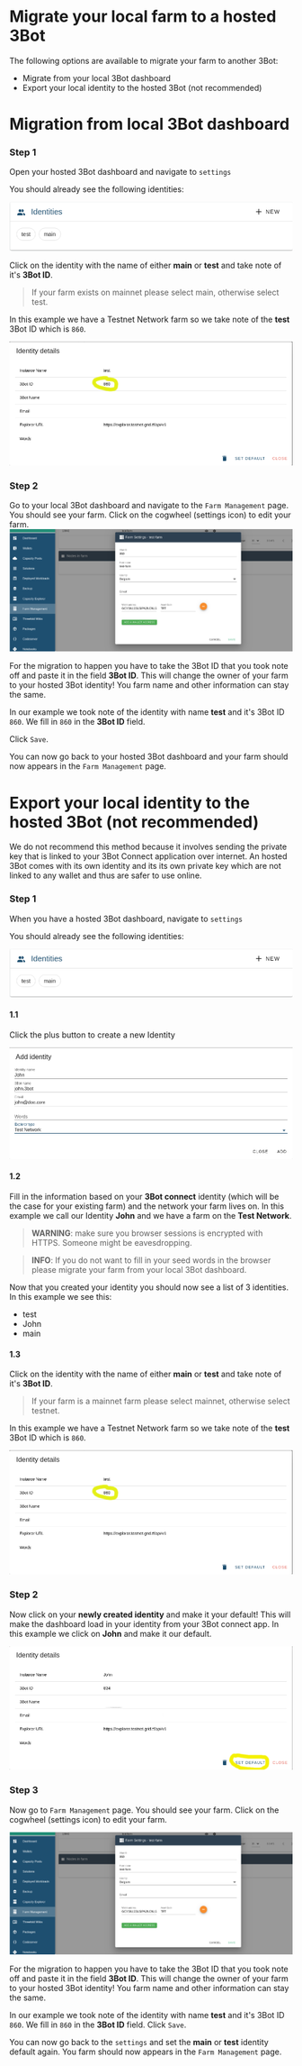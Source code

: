 # Migrate your local farm to a hosted 3Bot

The following options are available to migrate your farm to another 3Bot:

- Migrate from your local 3Bot dashboard
- Export your local identity to the hosted 3Bot (not recommended)

# Migration from local 3Bot dashboard

### Step 1
Open your hosted 3Bot dashboard and navigate to `settings`

You should already see the following identities:

![new id](./img/identities_hosted_3bot.png)

Click on the identity with the name of either **main** or **test** and take note of it's **3Bot ID**. 

> If your farm exists on mainnet please select main, otherwise select test.

In this example we have a Testnet Network farm so we take note of the **test** 3Bot ID which is `860`.

![new id](./img/note_new_id.png)

### Step 2
Go to your local 3Bot dashboard and navigate to the `Farm Management` page. You should see your farm. Click on the cogwheel (settings icon) to edit your farm.
![migration](./img/save_farm.png)

For the migration to happen you have to take the 3Bot ID that you took note off and paste it in the field **3Bot ID**. This will change the owner of your farm to your hosted 3Bot identity! You farm name and other information can stay the same.

In our example we took note of the identity with name **test** and it's 3Bot ID `860`. We fill in `860` in the **3Bot ID** field.

Click `Save`.

You can now go back to your hosted 3Bot dashboard and your farm should now appears in the `Farm Management` page.

# Export your local identity to the hosted 3Bot (not recommended)

We do not recommend this method because it involves sending the private key that is linked to your 3Bot Connect application over internet. An hosted 3Bot comes with its own identity and its its own private key which are not linked to any wallet and thus are safer to use online.

### Step 1
When you have a hosted 3Bot dashboard, navigate to `settings`

You should already see the following identities:

![new id](./img/identities_hosted_3bot.png)

#### 1.1
Click the plus button to create a new Identity

![new id](./img/new_identity_hosted_3bot.png)

#### 1.2
Fill in the information based on your **3Bot connect** identity (which will be the case for your existing farm) and the network your farm lives on. In this example we call our Identity **John** and we have a farm on the **Test Network**.

> **WARNING**: make sure you browser sessions is encrypted with HTTPS. Someone might be eavesdropping.

> **INFO**: If you do not want to fill in your seed words in the browser please migrate your farm from your local 3Bot dashboard.

Now that you created your identity you should now see a list of 3 identities. In this example we see this:
- test 
- John
- main

#### 1.3
Click on the identity with the name of either **main** or **test** and take note of it's **3Bot ID**. 

> If your farm is a mainnet farm please select mainnet, otherwise select testnet.

In this example we have a Testnet Network farm so we take note of the **test** 3Bot ID which is `860`.

![new id](./img/note_new_id.png)

### Step 2

Now click on your **newly created identity** and make it your default! This will make the dashboard load in your identity from your 3Bot connect app. In this example we click on **John** and make it our default.

![new id](./img/new_set_default.png)

### Step 3
Now go to `Farm Management` page. You should see your farm. Click on the cogwheel (settings icon) to edit your farm.

![migration](./img/save_farm.png)

For the migration to happen you have to take the 3Bot ID that you took note off and paste it in the field **3Bot ID**. This will change the owner of your farm to your hosted 3Bot identity! You farm name and other information can stay the same.

In our example we took note of the identity with name **test** and it's 3Bot ID `860`. We fill in `860` in the **3Bot ID** field.
Click `Save`.

You can now go back to the `settings` and set the **main** or **test** identity default again. You farm should now appears in the `Farm Management` page.
